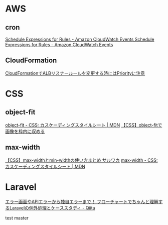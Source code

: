 # AWS
## cron
[Schedule Expressions for Rules - Amazon CloudWatch Events Schedule Expressions for Rules - Amazon CloudWatch Events](https://docs.aws.amazon.com/AmazonCloudWatch/latest/events/ScheduledEvents.html)

## CloudFormation
[CloudFormationでALBリスナールールを変更する時にはPriorityに注意](https://morioh.com/p/ce91cf03f521)


# CSS
## object-fit
[object-fit - CSS: カスケーディングスタイルシート | MDN](https://developer.mozilla.org/ja/docs/Web/CSS/object-fit)
[【CSS】object-fitで画像を枠内に収める](https://codeisle.info/blog/209/)

## max-width
[【CSS】max-widthとmin-widthの使い方まとめ サルワカ](https://saruwakakun.com/html-css/basic/max-min-width)
[max-width - CSS: カスケーディングスタイルシート | MDN](https://developer.mozilla.org/ja/docs/Web/CSS/max-width)


# Laravel
[エラー画面やAPIエラーから独自エラーまで！ フローチャートでちゃんと理解するLaravelの例外処理とケーススタディ - Qiita](https://qiita.com/kd9951/items/b1bccc4666976ec90dcc)

test
master
